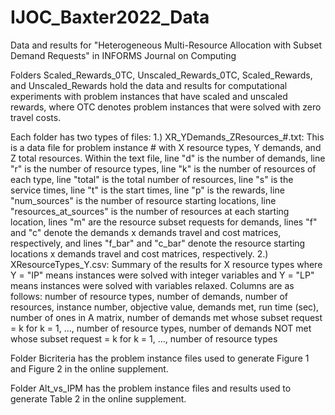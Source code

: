 # IJOC_Baxter2022_Data
Data and results for "Heterogeneous Multi-Resource Allocation with Subset Demand Requests" in INFORMS Journal on Computing

Folders Scaled_Rewards_0TC, Unscaled_Rewards_0TC, Scaled_Rewards, and Unscaled_Rewards hold the data and results for computational experiments 
with problem instances that have scaled and unscaled rewards, where OTC denotes problem instances that were solved with zero travel costs.

Each folder has two types of files:
1.) XR_YDemands_ZResources_#.txt: This is a data file for problem instance # with X resource types, Y demands, and Z total resources. Within the text file, line "d" is the number of demands, line "r" is the number of resource types, line "k" is the number of resources of each type, line "total" is the total number of resources, line "s" is the service times, line "t" is the start times, line "p" is the rewards, line "num_sources" is the number of resource starting locations, line "resources_at_sources" is the number of resources at each starting location, lines "m" are the resource subset requests for demands, lines "f" and "c" denote the demands x demands travel and cost matrices, respectively, and lines "f_bar" and "c_bar" denote the resource starting locations x demands travel and cost matrices, respectively.
2.) XResourceTypes_Y.csv: Summary of the results for X resource types where Y = "IP" means instances were solved with integer variables and Y = "LP" means instances were solved with variables relaxed. Columns are as follows: number of resource types, number of demands, number of resources, instance number, objective value, demands met, run time (sec), number of ones in A matrix, number of demands met whose subset request = k for k = 1, ..., number of resource types, number of demands NOT met whose subset request = k for k = 1, ..., number of resource types

Folder Bicriteria has the problem instance files used to generate Figure 1 and Figure 2 in the online supplement.

Folder Alt_vs_IPM has the problem instance files and results used to generate Table 2 in the online supplement.
    
